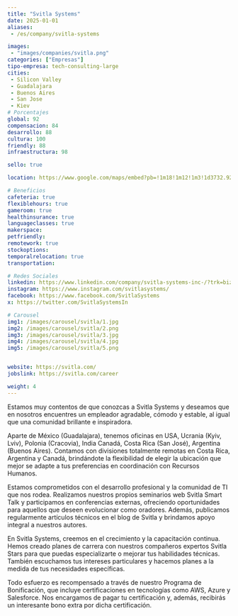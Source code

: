 ```yaml
---
title: "Svitla Systems"
date: 2025-01-01
aliases:
 - /es/company/svitla-systems

images: 
 - "images/companies/svitla.png"
categories: ["Empresas"]
tipo-empresa: tech-consulting-large
cities: 
 - Silicon Valley
 - Guadalajara
 - Buenos Aires
 - San Jose 
 - Kiev
# Porcentajes  
global: 92
compensacion: 84
desarrollo: 88
cultura: 100
friendly: 88
infraestructura: 98 

sello: true

location: https://www.google.com/maps/embed?pb=!1m18!1m12!1m3!1d3732.9214351547985!2d-103.3683565249788!3d20.672775080888883!2m3!1f0!2f0!3f0!3m2!1i1024!2i768!4f13.1!3m3!1m2!1s0x8428af76d2c34221%3A0x4a10fb15504e4b30!2sSvitla%20Systems!5e0!3m2!1ses-419!2smx!4v1738039244568!5m2!1ses-419!2smx

# Beneficios
cafeteria: true
flexiblehours: true
gameroom: true
healthinsurance: true
languageclasses: true
makerspace: 
petfriendly: 
remotework: true
stockoptions: 
temporalrelocation: true
transportation: 

# Redes Sociales
linkedin: https://www.linkedin.com/company/svitla-systems-inc-/?trk=biz-companies-cym
instagram: https://www.instagram.com/svitlasystems/
facebook: https://www.facebook.com/SvitlaSystems
x: https://twitter.com/SvitlaSystemsIn

# Carousel
img1: /images/carousel/svitla/1.jpg
img2: /images/carousel/svitla/2.png
img3: /images/carousel/svitla/3.jpg
img4: /images/carousel/svitla/4.jpg
img5: /images/carousel/svitla/5.png


website: https://svitla.com/
jobslink: https://svitla.com/career

weight: 4
---
```


Estamos muy contentos de que conozcas a Svitla Systems y deseamos que en nosotros encuentres un empleador agradable, cómodo y estable, al igual que una comunidad brillante e inspiradora.

Aparte de México (Guadalajara), tenemos oficinas en USA, Ucrania (Kyiv, Lviv), Polonia (Cracovia), India Canadá, Costa Rica (San José), Argentina (Buenos Aires). Contamos con divisiones totalmente remotas en Costa Rica, Argentina y Canadá, brindándote la flexibilidad de elegir la ubicación que mejor se adapte a tus preferencias en coordinación con Recursos Humanos.

Estamos comprometidos con el desarrollo profesional y la comunidad de TI que nos rodea. Realizamos nuestros propios seminarios web Svitla Smart Talk y participamos en conferencias externas, ofreciendo oportunidades para aquellos que deseen evolucionar como oradores. Además, publicamos regularmente artículos técnicos en el blog de Svitla y brindamos apoyo integral a nuestros autores.

En Svitla Systems, creemos en el crecimiento y la capacitación continua. Hemos creado planes de carrera con nuestros compañeros expertos Svitla Stars para que puedas especializarte o mejorar tus habilidades técnicas. También escuchamos tus intereses particulares y hacemos planes a la medida de tus necesidades específicas.

Todo esfuerzo es recompensado a través de nuestro Programa de Bonificación, que incluye certificaciones en tecnologías como AWS, Azure y Salesforce. Nos encargamos de pagar tu certificación y, además, recibirás un interesante bono extra por dicha certificación.